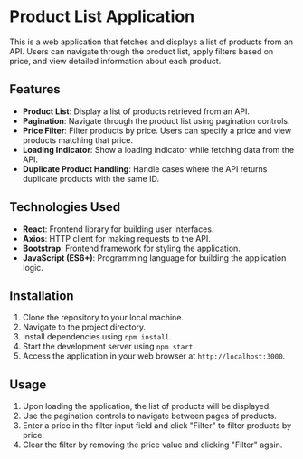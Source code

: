 # Product List Application

This is a web application that fetches and displays a list of products from an API. Users can navigate through the product list, apply filters based on price, and view detailed information about each product.

## Features

- **Product List**: Display a list of products retrieved from an API.
- **Pagination**: Navigate through the product list using pagination controls.
- **Price Filter**: Filter products by price. Users can specify a price and view products matching that price.
- **Loading Indicator**: Show a loading indicator while fetching data from the API.
- **Duplicate Product Handling**: Handle cases where the API returns duplicate products with the same ID.

## Technologies Used

- **React**: Frontend library for building user interfaces.
- **Axios**: HTTP client for making requests to the API.
- **Bootstrap**: Frontend framework for styling the application.
- **JavaScript (ES6+)**: Programming language for building the application logic.

## Installation

1. Clone the repository to your local machine.
2. Navigate to the project directory.
3. Install dependencies using `npm install`.
4. Start the development server using `npm start`.
5. Access the application in your web browser at `http://localhost:3000`.

## Usage

1. Upon loading the application, the list of products will be displayed.
2. Use the pagination controls to navigate between pages of products.
3. Enter a price in the filter input field and click "Filter" to filter products by price.
4. Clear the filter by removing the price value and clicking "Filter" again.
